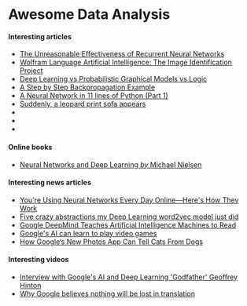# Awesome Data Analysis

#### Interesting articles

* [The Unreasonable Effectiveness of Recurrent Neural Networks](http://karpathy.github.io/2015/05/21/rnn-effectiveness/)
* [Wolfram Language Artificial Intelligence: The Image Identification Project](http://blog.stephenwolfram.com/2015/05/wolfram-language-artificial-intelligence-the-image-identification-project/)
* [Deep Learning vs Probabilistic Graphical Models vs Logic](http://www.computervisionblog.com/2015/04/deep-learning-vs-probabilistic.html)
* [A Step by Step Backpropagation Example](http://mattmazur.com/2015/03/17/a-step-by-step-backpropagation-example/)
* [A Neural Network in 11 lines of Python (Part 1)](http://iamtrask.github.io/2015/07/12/basic-python-network/)
* [Suddenly, a leopard print sofa appears](https://rocknrollnerd.github.io/ml/2015/05/27/leopard-sofa.html)
* []()
* []()
* []()

#### Online books

* [Neural Networks and Deep Learning _by_ Michael Nielsen](http://neuralnetworksanddeeplearning.com/)

#### Interesting news articles

* [You're Using Neural Networks Every Day Online—Here's How They Work](http://gizmodo.com/youre-using-neural-networks-every-day-online-heres-h-1711616296) 
* [Five crazy abstractions my Deep Learning word2vec model just did](http://byterot.blogspot.com.es/2015/06/five-crazy-abstractions-my-deep-learning-word2doc-model-just-did-NLP-gensim.html)
* [Google DeepMind Teaches Artificial Intelligence Machines to Read](http://www.technologyreview.com/view/538616/google-deepmind-teaches-artificial-intelligence-machines-to-read/)
* [Google's AI can learn to play video games](http://www.theverge.com/2015/2/25/8108399/google-ai-deepmind-video-games)
* [How Google’s New Photos App Can Tell Cats From Dogs](https://medium.com/backchannel/how-google-s-new-photos-app-can-tell-cats-from-dogs-ffd651dfcd80#.jv51yqe83)

#### Interesting videos

* [Interview with Google's AI and Deep Learning 'Godfather' Geoffrey Hinton](https://www.youtube.com/watch?v=1Wp3IIpssEc) 
* [Why Google believes nothing will be lost in translation](http://www.bbc.com/news/technology-33481535)
